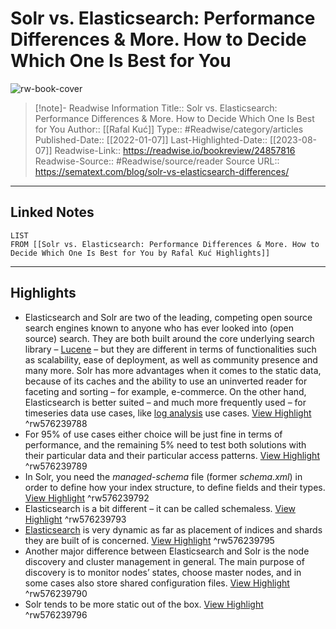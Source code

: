 # Solr vs. Elasticsearch: Performance Differences & More. How to Decide Which One Is Best for You

![rw-book-cover](https://sematext.com/wp-content/uploads/2022/01/Solr-vs.-Elasticsearch_-Performance-Differences-More.png)
<br>
>[!note]- Readwise Information
>Title:: Solr vs. Elasticsearch: Performance Differences & More. How to Decide Which One Is Best for You
>Author:: [[Rafal Kuć]]
>Type:: #Readwise/category/articles
>Published-Date:: [[2022-01-07]]
>Last-Highlighted-Date:: [[2023-08-07]]
>Readwise-Link:: https://readwise.io/bookreview/24857816
>Readwise-Source:: #Readwise/source/reader
>Source URL:: https://sematext.com/blog/solr-vs-elasticsearch-differences/
--- 

## Linked Notes
```dataview
LIST
FROM [[Solr vs. Elasticsearch: Performance Differences & More. How to Decide Which One Is Best for You by Rafal Kuć Highlights]]
```

---

## Highlights
- Elasticsearch and Solr are two of the leading, competing open source search engines known to anyone who has ever looked into (open source) search. They are both built around the core underlying search library – [Lucene](https://lucene.apache.org/) – but they are different in terms of functionalities such as scalability, ease of deployment, as well as community presence and many more. Solr has more advantages when it comes to the static data, because of its caches and the ability to use an uninverted reader for faceting and sorting – for example, e-commerce. On the other hand, Elasticsearch is better suited – and much more frequently used – for timeseries data use cases, like [log analysis](https://sematext.com/logsene) use cases. [View Highlight](https://readwise.io/open/576239788) ^rw576239788
- For 95% of use cases either choice will be just fine in terms of performance, and the remaining 5% need to test both solutions with their particular data and their particular access patterns. [View Highlight](https://readwise.io/open/576239789) ^rw576239789
- In Solr, you need the *managed-schema* file (former *schema.xml*) in order to define how your index structure, to define fields and their types. [View Highlight](https://readwise.io/open/576239792) ^rw576239792
- Elasticsearch is a bit different – it can be called schemaless. [View Highlight](https://readwise.io/open/576239793) ^rw576239793
- [Elasticsearch](https://sematext.com/guides/elasticsearch/) is very dynamic as far as placement of indices and shards they are built of is concerned. [View Highlight](https://readwise.io/open/576239795) ^rw576239795
- Another major difference between Elasticsearch and Solr is the node discovery and cluster management in general. The main purpose of discovery is to monitor nodes’ states, choose master nodes, and in some cases also store shared configuration files. [View Highlight](https://readwise.io/open/576239790) ^rw576239790
- Solr tends to be more static out of the box. [View Highlight](https://readwise.io/open/576239796) ^rw576239796
